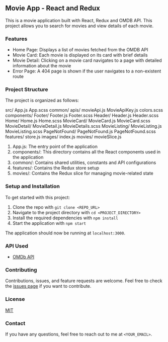## Movie App - React and Redux

This is a movie application built with React, Redux and OMDB API. This project allows you to search for movies and view details of each movie.

### Features

- Home Page: Displays a list of movies fetched from the OMDB API
- Movie Card: Each movie is displayed on its card with brief details
- Movie Detail: Clicking on a movie card navigates to a page with detailed information about the movie
- Error Page: A 404 page is shown if the user navigates to a non-existent route

### Project Structure

The project is organized as follows:

src/
  App.js
  App.scss
  common/
    apis/
      movieApi.js
      MovieApiKey.js
    colors.scss
  components/
    Footer/
      Footer.js
      Footer.scss
    Header/
      Header.js
      Header.scss
    Home/
      Home.js
      Home.scss
    MovieCard/
      MovieCard.js
      MovieCard.scss
    MovieDetail/
      MovieDetail.js
      MovieDetails.scss
    MovieListing/
      MovieListing.js
      MovieListing.scss
    PageNotFound/
      PageNotFound.js
      PageNotFound.scss
  features/
    store.js
  images/
  index.js
  movies/
    movieSlice.js


1. App.js: The entry point of the application
2. components/: This directory contains all the React components used in the application
3. common/: Contains shared utilities, constants and API configurations
4. features/: Contains the Redux store setup
5. movies/: Contains the Redux slice for managing movie-related state

### Setup and Installation

To get started with this project:

1. Clone the repo with `git clone <REPO_URL>`
2. Navigate to the project directory with `cd <PROJECT_DIRECTORY>`
3. Install the required dependencies with `npm install`
4. Start the application with `npm start`

The application should now be running at `localhost:3000`.

### API Used

- [OMDb API](http://www.omdbapi.com/)

### Contributing

Contributions, issues, and feature requests are welcome. Feel free to check the [issues page](../../issues) if you want to contribute.

### License

[MIT](../../LICENSE)

### Contact

If you have any questions, feel free to reach out to me at `<YOUR_EMAIL>`.

